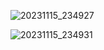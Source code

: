 ![20231115_234927](https://github.com/emaan-arshad/PfFall23/assets/142867477/c5986989-b2e2-49e5-bae1-4a555c7fe288)




![20231115_234931](https://github.com/emaan-arshad/PfFall23/assets/142867477/f9ea28e8-2374-47f4-8e02-e25841f5aaa6)

